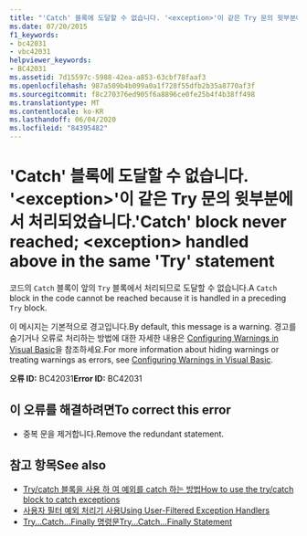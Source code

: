```yaml
---
title: "'Catch' 블록에 도달할 수 없습니다. '<exception>'이 같은 Try 문의 윗부분에서 처리되었습니다."
ms.date: 07/20/2015
f1_keywords:
- bc42031
- vbc42031
helpviewer_keywords:
- BC42031
ms.assetid: 7d15597c-5988-42ea-a853-63cbf78faaf3
ms.openlocfilehash: 987a509b4b099a0a1f728f55dfb2b35a8770af3f
ms.sourcegitcommit: f8c270376ed905f6a8896ce0fe25b4f4b38ff498
ms.translationtype: MT
ms.contentlocale: ko-KR
ms.lasthandoff: 06/04/2020
ms.locfileid: "84395482"
---
```

# <a name="catch-block-never-reached-exception-handled-above-in-the-same-try-statement"></a><span data-ttu-id="21bce-102">'Catch' 블록에 도달할 수 없습니다. '\<exception>'이 같은 Try 문의 윗부분에서 처리되었습니다.</span><span class="sxs-lookup"><span data-stu-id="21bce-102">'Catch' block never reached; \<exception> handled above in the same 'Try' statement</span></span>
<span data-ttu-id="21bce-103">코드의 `Catch` 블록이 앞의 `Try` 블록에서 처리되므로 도달할 수 없습니다.</span><span class="sxs-lookup"><span data-stu-id="21bce-103">A `Catch` block in the code cannot be reached because it is handled in a preceding `Try` block.</span></span>  
  
<span data-ttu-id="21bce-104">이 메시지는 기본적으로 경고입니다.</span><span class="sxs-lookup"><span data-stu-id="21bce-104">By default, this message is a warning.</span></span> <span data-ttu-id="21bce-105">경고를 숨기거나 오류로 처리하는 방법에 대한 자세한 내용은 [Configuring Warnings in Visual Basic](/visualstudio/ide/configuring-warnings-in-visual-basic)을 참조하세요.</span><span class="sxs-lookup"><span data-stu-id="21bce-105">For more information about hiding warnings or treating warnings as errors, see [Configuring Warnings in Visual Basic](/visualstudio/ide/configuring-warnings-in-visual-basic).</span></span>
  
 <span data-ttu-id="21bce-106">**오류 ID:** BC42031</span><span class="sxs-lookup"><span data-stu-id="21bce-106">**Error ID:** BC42031</span></span>  
  
## <a name="to-correct-this-error"></a><span data-ttu-id="21bce-107">이 오류를 해결하려면</span><span class="sxs-lookup"><span data-stu-id="21bce-107">To correct this error</span></span>  
  
- <span data-ttu-id="21bce-108">중복 문을 제거합니다.</span><span class="sxs-lookup"><span data-stu-id="21bce-108">Remove the redundant statement.</span></span>  
  
## <a name="see-also"></a><span data-ttu-id="21bce-109">참고 항목</span><span class="sxs-lookup"><span data-stu-id="21bce-109">See also</span></span>

- [<span data-ttu-id="21bce-110">Try/catch 블록을 사용 하 여 예외를 catch 하는 방법</span><span class="sxs-lookup"><span data-stu-id="21bce-110">How to use the try/catch block to catch exceptions</span></span>](../../standard/exceptions/how-to-use-the-try-catch-block-to-catch-exceptions.md)
- [<span data-ttu-id="21bce-111">사용자 필터 예외 처리기 사용</span><span class="sxs-lookup"><span data-stu-id="21bce-111">Using User-Filtered Exception Handlers</span></span>](../../standard/exceptions/using-user-filtered-exception-handlers.md)
- [<span data-ttu-id="21bce-112">Try...Catch...Finally 명령문</span><span class="sxs-lookup"><span data-stu-id="21bce-112">Try...Catch...Finally Statement</span></span>](../language-reference/statements/try-catch-finally-statement.md)
